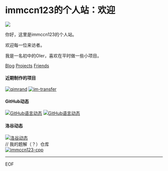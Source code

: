 # immccn123的个人站：欢迎

![](https://visitor-badge.laobi.icu/badge?page_id=immccn123-home-page)  


你好，这里是immccn123的个人站。

欢迎每一位来访者。

我是一名初中的OIer，喜欢在平时做一些小项目。

[Blog](https://immccn123.github.io/blog.html) [Projects](https://immccn123.github.io/projects.html) [Friends](https://immccn123.github.io/friend.html)

#### 近期制作的项目
[![qimrand](https://github-readme-stats.vercel.app/api/pin/?username=immccn123&repo=qimrand&show_owner=true)](https://github.com/immccn123/qimrand)
[![im-transfer](https://github-readme-stats.vercel.app/api/pin/?username=immccn123&repo=im-transfer&show_owner=true)](https://github.com/immccn123/im-transfer)
#### GitHub动态
[![GitHub语言动态](https://github-readme-stats.vercel.app/api/top-langs/?username=immccn123&layout=compact)](https://github.com/immccn123/)
[![GitHub语言动态](https://github-readme-stats.vercel.app/api?username=immccn123&count_private=true&show_icons=true)](https://github.com/immccn123/)
#### 洛谷动态
[![洛谷动态](https://luogu.vercel.app/api?id=385633)](https://www.luogu.com.cn/user/385633)  
// 我的题解（？）仓库  
[![immccn123-cpp](https://github-readme-stats.vercel.app/api/pin/?username=immccn123&repo=immccn123-cpp&show_owner=true)](https://github.com/immccn123/immccn123-cpp)  


---
EOF


